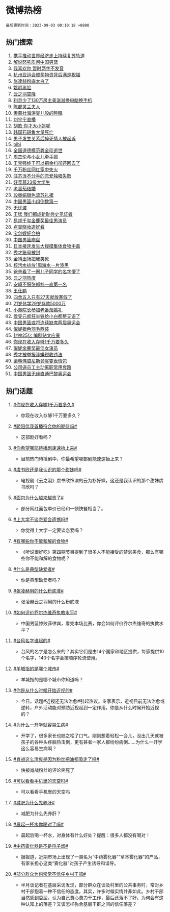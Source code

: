 # 微博热榜

`最后更新时间：2023-09-03 00:10:18 +0800`

## 热门搜索

1. [携手推动世界经济走上持续复苏轨道](https://m.weibo.cn/search?containerid=100103type%3D1%26t%3D10%26q%3D%23%E6%90%BA%E6%89%8B%E6%8E%A8%E5%8A%A8%E4%B8%96%E7%95%8C%E7%BB%8F%E6%B5%8E%E8%B5%B0%E4%B8%8A%E6%8C%81%E7%BB%AD%E5%A4%8D%E8%8B%8F%E8%BD%A8%E9%81%93%23&stream_entry_id=51&isnewpage=1&extparam=seat%3D1%26dgr%3D0%26c_type%3D51%26pos%3D0%26cate%3D10103%26filter_type%3Drealtimehot%26stream_entry_id%3D51%26display_time%3D1693671016%26pre_seqid%3D1693671016433027229218&luicode=10000011&lfid=106003type%253D25%2526t%253D3%2526disable_hot%253D1%2526filter_type%253Drealtimehot)
1. [解说怒吼质问中国男篮](https://m.weibo.cn/search?containerid=100103type%3D1%26t%3D10%26q%3D%23%E8%A7%A3%E8%AF%B4%E6%80%92%E5%90%BC%E8%B4%A8%E9%97%AE%E4%B8%AD%E5%9B%BD%E7%94%B7%E7%AF%AE%23&stream_entry_id=31&isnewpage=1&extparam=seat%3D1%26c_type%3D31%26lcate%3D5001%26cate%3D5001%26pos%3D0%26band_rank%3D1%26flag%3D2%26realpos%3D1%26dgr%3D0%26q%3D%2523%25E8%25A7%25A3%25E8%25AF%25B4%25E6%2580%2592%25E5%2590%25BC%25E8%25B4%25A8%25E9%2597%25AE%25E4%25B8%25AD%25E5%259B%25BD%25E7%2594%25B7%25E7%25AF%25AE%2523%26filter_type%3Drealtimehot%26stream_entry_id%3D31%26display_time%3D1693671016%26pre_seqid%3D1693671016433027229218&luicode=10000011&lfid=106003type%253D25%2526t%253D3%2526disable_hot%253D1%2526filter_type%253Drealtimehot)
1. [我喜欢你 暂时两字不发音](https://m.weibo.cn/search?containerid=100103type%3D1%26t%3D10%26q%3D%E6%88%91%E5%96%9C%E6%AC%A2%E4%BD%A0+%E6%9A%82%E6%97%B6%E4%B8%A4%E5%AD%97%E4%B8%8D%E5%8F%91%E9%9F%B3&stream_entry_id=31&isnewpage=1&extparam=seat%3D1%26c_type%3D31%26lcate%3D5001%26cate%3D5001%26pos%3D1%26band_rank%3D2%26flag%3D1%26realpos%3D2%26dgr%3D0%26q%3D%25E6%2588%2591%25E5%2596%259C%25E6%25AC%25A2%25E4%25BD%25A0%2520%25E6%259A%2582%25E6%2597%25B6%25E4%25B8%25A4%25E5%25AD%2597%25E4%25B8%258D%25E5%258F%2591%25E9%259F%25B3%26filter_type%3Drealtimehot%26stream_entry_id%3D31%26display_time%3D1693671016%26pre_seqid%3D1693671016433027229218&luicode=10000011&lfid=106003type%253D25%2526t%253D3%2526disable_hot%253D1%2526filter_type%253Drealtimehot)
1. [杭州亚运会颁奖物资背后满是祝福](https://m.weibo.cn/search?containerid=100103type%3D1%26t%3D10%26q%3D%23%E6%9D%AD%E5%B7%9E%E4%BA%9A%E8%BF%90%E4%BC%9A%E9%A2%81%E5%A5%96%E7%89%A9%E8%B5%84%E8%83%8C%E5%90%8E%E6%BB%A1%E6%98%AF%E7%A5%9D%E7%A6%8F%23&stream_entry_id=31&isnewpage=1&extparam=seat%3D1%26c_type%3D31%26lcate%3D5001%26cate%3D5001%26pos%3D2%26band_rank%3D3%26flag%3D0%26realpos%3D3%26dgr%3D0%26q%3D%2523%25E6%259D%25AD%25E5%25B7%259E%25E4%25BA%259A%25E8%25BF%2590%25E4%25BC%259A%25E9%25A2%2581%25E5%25A5%2596%25E7%2589%25A9%25E8%25B5%2584%25E8%2583%258C%25E5%2590%258E%25E6%25BB%25A1%25E6%2598%25AF%25E7%25A5%259D%25E7%25A6%258F%2523%26filter_type%3Drealtimehot%26stream_entry_id%3D31%26display_time%3D1693671016%26pre_seqid%3D1693671016433027229218&luicode=10000011&lfid=106003type%253D25%2526t%253D3%2526disable_hot%253D1%2526filter_type%253Drealtimehot)
1. [张凌赫粉底太白了](https://m.weibo.cn/search?containerid=100103type%3D1%26t%3D10%26q%3D%E5%BC%A0%E5%87%8C%E8%B5%AB%E7%B2%89%E5%BA%95%E5%A4%AA%E7%99%BD%E4%BA%86&stream_entry_id=31&isnewpage=1&extparam=seat%3D1%26c_type%3D31%26lcate%3D5001%26cate%3D5001%26pos%3D3%26band_rank%3D4%26flag%3D2%26realpos%3D4%26dgr%3D0%26q%3D%25E5%25BC%25A0%25E5%2587%258C%25E8%25B5%25AB%25E7%25B2%2589%25E5%25BA%2595%25E5%25A4%25AA%25E7%2599%25BD%25E4%25BA%2586%26filter_type%3Drealtimehot%26stream_entry_id%3D31%26display_time%3D1693671016%26pre_seqid%3D1693671016433027229218&luicode=10000011&lfid=106003type%253D25%2526t%253D3%2526disable_hot%253D1%2526filter_type%253Drealtimehot)
1. [姚明黑脸](https://m.weibo.cn/search?containerid=100103type%3D1%26t%3D10%26q%3D%23%E5%A7%9A%E6%98%8E%E9%BB%91%E8%84%B8%23&stream_entry_id=31&isnewpage=1&extparam=seat%3D1%26c_type%3D31%26lcate%3D5001%26cate%3D5001%26pos%3D4%26band_rank%3D5%26flag%3D1%26realpos%3D5%26dgr%3D0%26q%3D%2523%25E5%25A7%259A%25E6%2598%258E%25E9%25BB%2591%25E8%2584%25B8%2523%26filter_type%3Drealtimehot%26stream_entry_id%3D31%26display_time%3D1693671016%26pre_seqid%3D1693671016433027229218&luicode=10000011&lfid=106003type%253D25%2526t%253D3%2526disable_hot%253D1%2526filter_type%253Drealtimehot)
1. [云之羽空降](https://m.weibo.cn/search?containerid=100103type%3D1%26t%3D10%26q%3D%E4%BA%91%E4%B9%8B%E7%BE%BD%E7%A9%BA%E9%99%8D&stream_entry_id=31&isnewpage=1&extparam=seat%3D1%26c_type%3D31%26lcate%3D5001%26cate%3D5001%26pos%3D5%26band_rank%3D6%26flag%3D16%26realpos%3D6%26dgr%3D0%26q%3D%25E4%25BA%2591%25E4%25B9%258B%25E7%25BE%25BD%25E7%25A9%25BA%25E9%2599%258D%26filter_type%3Drealtimehot%26stream_entry_id%3D31%26display_time%3D1693671016%26pre_seqid%3D1693671016433027229218&luicode=10000011&lfid=106003type%253D25%2526t%253D3%2526disable_hot%253D1%2526filter_type%253Drealtimehot)
1. [利息少了130万房主美滋滋换电脑换手机](https://m.weibo.cn/search?containerid=100103type%3D1%26t%3D10%26q%3D%23%E5%88%A9%E6%81%AF%E5%B0%91%E4%BA%86130%E4%B8%87%E6%88%BF%E4%B8%BB%E7%BE%8E%E6%BB%8B%E6%BB%8B%E6%8D%A2%E7%94%B5%E8%84%91%E6%8D%A2%E6%89%8B%E6%9C%BA%23&stream_entry_id=31&isnewpage=1&extparam=seat%3D1%26c_type%3D31%26lcate%3D5001%26cate%3D5001%26pos%3D6%26band_rank%3D7%26flag%3D1%26realpos%3D7%26dgr%3D0%26q%3D%2523%25E5%2588%25A9%25E6%2581%25AF%25E5%25B0%2591%25E4%25BA%2586130%25E4%25B8%2587%25E6%2588%25BF%25E4%25B8%25BB%25E7%25BE%258E%25E6%25BB%258B%25E6%25BB%258B%25E6%258D%25A2%25E7%2594%25B5%25E8%2584%2591%25E6%258D%25A2%25E6%2589%258B%25E6%259C%25BA%2523%26filter_type%3Drealtimehot%26stream_entry_id%3D31%26display_time%3D1693671016%26pre_seqid%3D1693671016433027229218&luicode=10000011&lfid=106003type%253D25%2526t%253D3%2526disable_hot%253D1%2526filter_type%253Drealtimehot)
1. [陈都灵兰夫人](https://m.weibo.cn/search?containerid=100103type%3D1%26t%3D10%26q%3D%23%E9%99%88%E9%83%BD%E7%81%B5%E5%85%B0%E5%A4%AB%E4%BA%BA%23&stream_entry_id=31&isnewpage=1&extparam=seat%3D1%26c_type%3D31%26lcate%3D5001%26cate%3D5001%26pos%3D7%26band_rank%3D8%26flag%3D1%26realpos%3D8%26dgr%3D0%26q%3D%2523%25E9%2599%2588%25E9%2583%25BD%25E7%2581%25B5%25E5%2585%25B0%25E5%25A4%25AB%25E4%25BA%25BA%2523%26filter_type%3Drealtimehot%26stream_entry_id%3D31%26display_time%3D1693671016%26pre_seqid%3D1693671016433027229218&luicode=10000011&lfid=106003type%253D25%2526t%253D3%2526disable_hot%253D1%2526filter_type%253Drealtimehot)
1. [羡慕杜海涛婴儿般的睡眠](https://m.weibo.cn/search?containerid=100103type%3D1%26t%3D10%26q%3D%23%E7%BE%A1%E6%85%95%E6%9D%9C%E6%B5%B7%E6%B6%9B%E5%A9%B4%E5%84%BF%E8%88%AC%E7%9A%84%E7%9D%A1%E7%9C%A0%23&stream_entry_id=31&isnewpage=1&extparam=seat%3D1%26c_type%3D31%26lcate%3D5001%26cate%3D5001%26pos%3D8%26band_rank%3D9%26flag%3D1%26realpos%3D9%26dgr%3D0%26q%3D%2523%25E7%25BE%25A1%25E6%2585%2595%25E6%259D%259C%25E6%25B5%25B7%25E6%25B6%259B%25E5%25A9%25B4%25E5%2584%25BF%25E8%2588%25AC%25E7%259A%2584%25E7%259D%25A1%25E7%259C%25A0%2523%26filter_type%3Drealtimehot%26stream_entry_id%3D31%26display_time%3D1693671016%26pre_seqid%3D1693671016433027229218&luicode=10000011&lfid=106003type%253D25%2526t%253D3%2526disable_hot%253D1%2526filter_type%253Drealtimehot)
1. [刘宇宁直播](https://m.weibo.cn/search?containerid=100103type%3D1%26t%3D10%26q%3D%23%E5%88%98%E5%AE%87%E5%AE%81%E7%9B%B4%E6%92%AD%23&stream_entry_id=31&isnewpage=1&extparam=seat%3D1%26c_type%3D31%26lcate%3D5001%26cate%3D5001%26pos%3D9%26band_rank%3D10%26flag%3D1%26realpos%3D10%26dgr%3D0%26q%3D%2523%25E5%2588%2598%25E5%25AE%2587%25E5%25AE%2581%25E7%259B%25B4%25E6%2592%25AD%2523%26filter_type%3Drealtimehot%26stream_entry_id%3D31%26display_time%3D1693671016%26pre_seqid%3D1693671016433027229218&luicode=10000011&lfid=106003type%253D25%2526t%253D3%2526disable_hot%253D1%2526filter_type%253Drealtimehot)
1. [胡歌 你才大小姐呢](https://m.weibo.cn/search?containerid=100103type%3D1%26t%3D10%26q%3D%E8%83%A1%E6%AD%8C+%E4%BD%A0%E6%89%8D%E5%A4%A7%E5%B0%8F%E5%A7%90%E5%91%A2&stream_entry_id=31&isnewpage=1&extparam=seat%3D1%26c_type%3D31%26lcate%3D5001%26cate%3D5001%26pos%3D10%26band_rank%3D11%26flag%3D1%26realpos%3D11%26dgr%3D0%26q%3D%25E8%2583%25A1%25E6%25AD%258C%2520%25E4%25BD%25A0%25E6%2589%258D%25E5%25A4%25A7%25E5%25B0%258F%25E5%25A7%2590%25E5%2591%25A2%26filter_type%3Drealtimehot%26stream_entry_id%3D31%26display_time%3D1693671016%26pre_seqid%3D1693671016433027229218&luicode=10000011&lfid=106003type%253D25%2526t%253D3%2526disable_hot%253D1%2526filter_type%253Drealtimehot)
1. [韩国石斑鱼大量死亡](https://m.weibo.cn/search?containerid=100103type%3D1%26t%3D10%26q%3D%23%E9%9F%A9%E5%9B%BD%E7%9F%B3%E6%96%91%E9%B1%BC%E5%A4%A7%E9%87%8F%E6%AD%BB%E4%BA%A1%23&stream_entry_id=31&isnewpage=1&extparam=seat%3D1%26c_type%3D31%26lcate%3D5001%26cate%3D5001%26pos%3D11%26band_rank%3D12%26flag%3D2%26realpos%3D12%26dgr%3D0%26q%3D%2523%25E9%259F%25A9%25E5%259B%25BD%25E7%259F%25B3%25E6%2596%2591%25E9%25B1%25BC%25E5%25A4%25A7%25E9%2587%258F%25E6%25AD%25BB%25E4%25BA%25A1%2523%26filter_type%3Drealtimehot%26stream_entry_id%3D31%26display_time%3D1693671016%26pre_seqid%3D1693671016433027229218&luicode=10000011&lfid=106003type%253D25%2526t%253D3%2526disable_hot%253D1%2526filter_type%253Drealtimehot)
1. [男子发生关系后猝死情人被起诉](https://m.weibo.cn/search?containerid=100103type%3D1%26t%3D10%26q%3D%23%E7%94%B7%E5%AD%90%E5%8F%91%E7%94%9F%E5%85%B3%E7%B3%BB%E5%90%8E%E7%8C%9D%E6%AD%BB%E6%83%85%E4%BA%BA%E8%A2%AB%E8%B5%B7%E8%AF%89%23&stream_entry_id=31&isnewpage=1&extparam=seat%3D1%26c_type%3D31%26lcate%3D5001%26cate%3D5001%26pos%3D12%26band_rank%3D13%26flag%3D1%26realpos%3D13%26dgr%3D0%26q%3D%2523%25E7%2594%25B7%25E5%25AD%2590%25E5%258F%2591%25E7%2594%259F%25E5%2585%25B3%25E7%25B3%25BB%25E5%2590%258E%25E7%258C%259D%25E6%25AD%25BB%25E6%2583%2585%25E4%25BA%25BA%25E8%25A2%25AB%25E8%25B5%25B7%25E8%25AF%2589%2523%26filter_type%3Drealtimehot%26stream_entry_id%3D31%26display_time%3D1693671016%26pre_seqid%3D1693671016433027229218&luicode=10000011&lfid=106003type%253D25%2526t%253D3%2526disable_hot%253D1%2526filter_type%253Drealtimehot)
1. [bibi](https://m.weibo.cn/search?containerid=100103type%3D1%26t%3D10%26q%3Dbibi&stream_entry_id=31&isnewpage=1&extparam=seat%3D1%26c_type%3D31%26lcate%3D5001%26cate%3D5001%26pos%3D13%26band_rank%3D14%26flag%3D1%26realpos%3D14%26dgr%3D0%26q%3Dbibi%26filter_type%3Drealtimehot%26stream_entry_id%3D31%26display_time%3D1693671016%26pre_seqid%3D1693671016433027229218&luicode=10000011&lfid=106003type%253D25%2526t%253D3%2526disable_hot%253D1%2526filter_type%253Drealtimehot)
1. [全国道德模范龚全珍逝世](https://m.weibo.cn/search?containerid=100103type%3D1%26t%3D10%26q%3D%23%E5%85%A8%E5%9B%BD%E9%81%93%E5%BE%B7%E6%A8%A1%E8%8C%83%E9%BE%9A%E5%85%A8%E7%8F%8D%E9%80%9D%E4%B8%96%23&stream_entry_id=31&isnewpage=1&extparam=seat%3D1%26c_type%3D31%26lcate%3D5001%26cate%3D5001%26pos%3D14%26band_rank%3D15%26flag%3D1%26realpos%3D15%26dgr%3D0%26q%3D%2523%25E5%2585%25A8%25E5%259B%25BD%25E9%2581%2593%25E5%25BE%25B7%25E6%25A8%25A1%25E8%258C%2583%25E9%25BE%259A%25E5%2585%25A8%25E7%258F%258D%25E9%2580%259D%25E4%25B8%2596%2523%26filter_type%3Drealtimehot%26stream_entry_id%3D31%26display_time%3D1693671016%26pre_seqid%3D1693671016433027229218&luicode=10000011&lfid=106003type%253D25%2526t%253D3%2526disable_hot%253D1%2526filter_type%253Drealtimehot)
1. [周杰伦与小女儿牵手照](https://m.weibo.cn/search?containerid=100103type%3D1%26t%3D10%26q%3D%E5%91%A8%E6%9D%B0%E4%BC%A6%E4%B8%8E%E5%B0%8F%E5%A5%B3%E5%84%BF%E7%89%B5%E6%89%8B%E7%85%A7&stream_entry_id=31&isnewpage=1&extparam=seat%3D1%26c_type%3D31%26lcate%3D5001%26cate%3D5001%26pos%3D15%26band_rank%3D16%26flag%3D1%26realpos%3D16%26dgr%3D0%26q%3D%25E5%2591%25A8%25E6%259D%25B0%25E4%25BC%25A6%25E4%25B8%258E%25E5%25B0%258F%25E5%25A5%25B3%25E5%2584%25BF%25E7%2589%25B5%25E6%2589%258B%25E7%2585%25A7%26filter_type%3Drealtimehot%26stream_entry_id%3D31%26display_time%3D1693671016%26pre_seqid%3D1693671016433027229218&luicode=10000011&lfid=106003type%253D25%2526t%253D3%2526disable_hot%253D1%2526filter_type%253Drealtimehot)
1. [王宝强终于可以把金扫帚还回去了](https://m.weibo.cn/search?containerid=100103type%3D1%26t%3D10%26q%3D%23%E7%8E%8B%E5%AE%9D%E5%BC%BA%E7%BB%88%E4%BA%8E%E5%8F%AF%E4%BB%A5%E6%8A%8A%E9%87%91%E6%89%AB%E5%B8%9A%E8%BF%98%E5%9B%9E%E5%8E%BB%E4%BA%86%23&stream_entry_id=31&isnewpage=1&extparam=seat%3D1%26c_type%3D31%26lcate%3D5001%26cate%3D5001%26pos%3D16%26band_rank%3D17%26flag%3D0%26realpos%3D17%26dgr%3D0%26q%3D%2523%25E7%258E%258B%25E5%25AE%259D%25E5%25BC%25BA%25E7%25BB%2588%25E4%25BA%258E%25E5%258F%25AF%25E4%25BB%25A5%25E6%258A%258A%25E9%2587%2591%25E6%2589%25AB%25E5%25B8%259A%25E8%25BF%2598%25E5%259B%259E%25E5%258E%25BB%25E4%25BA%2586%2523%26filter_type%3Drealtimehot%26stream_entry_id%3D31%26display_time%3D1693671016%26pre_seqid%3D1693671016433027229218&luicode=10000011&lfid=106003type%253D25%2526t%253D3%2526disable_hot%253D1%2526filter_type%253Drealtimehot)
1. [千万粉丝网红家中失火](https://m.weibo.cn/search?containerid=100103type%3D1%26t%3D10%26q%3D%23%E5%8D%83%E4%B8%87%E7%B2%89%E4%B8%9D%E7%BD%91%E7%BA%A2%E5%AE%B6%E4%B8%AD%E5%A4%B1%E7%81%AB%23&stream_entry_id=31&isnewpage=1&extparam=seat%3D1%26c_type%3D31%26lcate%3D5001%26cate%3D5001%26pos%3D17%26band_rank%3D18%26flag%3D1%26realpos%3D18%26dgr%3D0%26q%3D%2523%25E5%258D%2583%25E4%25B8%2587%25E7%25B2%2589%25E4%25B8%259D%25E7%25BD%2591%25E7%25BA%25A2%25E5%25AE%25B6%25E4%25B8%25AD%25E5%25A4%25B1%25E7%2581%25AB%2523%26filter_type%3Drealtimehot%26stream_entry_id%3D31%26display_time%3D1693671016%26pre_seqid%3D1693671016433027229218&luicode=10000011&lfid=106003type%253D25%2526t%253D3%2526disable_hot%253D1%2526filter_type%253Drealtimehot)
1. [汪苏泷不分手的恋爱独唱失败](https://m.weibo.cn/search?containerid=100103type%3D1%26t%3D10%26q%3D%23%E6%B1%AA%E8%8B%8F%E6%B3%B7%E4%B8%8D%E5%88%86%E6%89%8B%E7%9A%84%E6%81%8B%E7%88%B1%E7%8B%AC%E5%94%B1%E5%A4%B1%E8%B4%A5%23&stream_entry_id=31&isnewpage=1&extparam=seat%3D1%26c_type%3D31%26lcate%3D5001%26cate%3D5001%26pos%3D18%26band_rank%3D19%26flag%3D1%26realpos%3D19%26dgr%3D0%26q%3D%2523%25E6%25B1%25AA%25E8%258B%258F%25E6%25B3%25B7%25E4%25B8%258D%25E5%2588%2586%25E6%2589%258B%25E7%259A%2584%25E6%2581%258B%25E7%2588%25B1%25E7%258B%25AC%25E5%2594%25B1%25E5%25A4%25B1%25E8%25B4%25A5%2523%26filter_type%3Drealtimehot%26stream_entry_id%3D31%26display_time%3D1693671016%26pre_seqid%3D1693671016433027229218&luicode=10000011&lfid=106003type%253D25%2526t%253D3%2526disable_hot%253D1%2526filter_type%253Drealtimehot)
1. [好羡慕23级大学生](https://m.weibo.cn/search?containerid=100103type%3D1%26t%3D10%26q%3D%E5%A5%BD%E7%BE%A1%E6%85%9523%E7%BA%A7%E5%A4%A7%E5%AD%A6%E7%94%9F&stream_entry_id=31&isnewpage=1&extparam=seat%3D1%26c_type%3D31%26lcate%3D5001%26cate%3D5001%26pos%3D19%26band_rank%3D20%26flag%3D0%26realpos%3D20%26dgr%3D0%26q%3D%25E5%25A5%25BD%25E7%25BE%25A1%25E6%2585%259523%25E7%25BA%25A7%25E5%25A4%25A7%25E5%25AD%25A6%25E7%2594%259F%26filter_type%3Drealtimehot%26stream_entry_id%3D31%26display_time%3D1693671016%26pre_seqid%3D1693671016433027229218&luicode=10000011&lfid=106003type%253D25%2526t%253D3%2526disable_hot%253D1%2526filter_type%253Drealtimehot)
1. [老番茄结婚](https://m.weibo.cn/search?containerid=100103type%3D1%26t%3D10%26q%3D%E8%80%81%E7%95%AA%E8%8C%84%E7%BB%93%E5%A9%9A&stream_entry_id=31&isnewpage=1&extparam=seat%3D1%26c_type%3D31%26lcate%3D5001%26cate%3D5001%26pos%3D20%26band_rank%3D21%26flag%3D0%26realpos%3D21%26dgr%3D0%26q%3D%25E8%2580%2581%25E7%2595%25AA%25E8%258C%2584%25E7%25BB%2593%25E5%25A9%259A%26filter_type%3Drealtimehot%26stream_entry_id%3D31%26display_time%3D1693671016%26pre_seqid%3D1693671016433027229218&luicode=10000011&lfid=106003type%253D25%2526t%253D3%2526disable_hot%253D1%2526filter_type%253Drealtimehot)
1. [段奥娟银色流苏礼裙](https://m.weibo.cn/search?containerid=100103type%3D1%26t%3D10%26q%3D%23%E6%AE%B5%E5%A5%A5%E5%A8%9F%E9%93%B6%E8%89%B2%E6%B5%81%E8%8B%8F%E7%A4%BC%E8%A3%99%23&stream_entry_id=31&isnewpage=1&extparam=seat%3D1%26c_type%3D31%26lcate%3D5001%26cate%3D5001%26pos%3D21%26band_rank%3D22%26flag%3D1%26realpos%3D22%26dgr%3D0%26q%3D%2523%25E6%25AE%25B5%25E5%25A5%25A5%25E5%25A8%259F%25E9%2593%25B6%25E8%2589%25B2%25E6%25B5%2581%25E8%258B%258F%25E7%25A4%25BC%25E8%25A3%2599%2523%26filter_type%3Drealtimehot%26stream_entry_id%3D31%26display_time%3D1693671016%26pre_seqid%3D1693671016433027229218&luicode=10000011&lfid=106003type%253D25%2526t%253D3%2526disable_hot%253D1%2526filter_type%253Drealtimehot)
1. [中国男篮小组倒数第一](https://m.weibo.cn/search?containerid=100103type%3D1%26t%3D10%26q%3D%23%E4%B8%AD%E5%9B%BD%E7%94%B7%E7%AF%AE%E5%B0%8F%E7%BB%84%E5%80%92%E6%95%B0%E7%AC%AC%E4%B8%80%23&stream_entry_id=31&isnewpage=1&extparam=seat%3D1%26c_type%3D31%26lcate%3D5001%26cate%3D5001%26pos%3D22%26band_rank%3D23%26flag%3D0%26realpos%3D23%26dgr%3D0%26q%3D%2523%25E4%25B8%25AD%25E5%259B%25BD%25E7%2594%25B7%25E7%25AF%25AE%25E5%25B0%258F%25E7%25BB%2584%25E5%2580%2592%25E6%2595%25B0%25E7%25AC%25AC%25E4%25B8%2580%2523%26filter_type%3Drealtimehot%26stream_entry_id%3D31%26display_time%3D1693671016%26pre_seqid%3D1693671016433027229218&luicode=10000011&lfid=106003type%253D25%2526t%253D3%2526disable_hot%253D1%2526filter_type%253Drealtimehot)
1. [无忧渡](https://m.weibo.cn/search?containerid=100103type%3D1%26t%3D10%26q%3D%E6%97%A0%E5%BF%A7%E6%B8%A1&stream_entry_id=31&isnewpage=1&extparam=seat%3D1%26c_type%3D31%26lcate%3D5001%26cate%3D5001%26pos%3D23%26band_rank%3D24%26flag%3D0%26realpos%3D24%26dgr%3D0%26q%3D%25E6%2597%25A0%25E5%25BF%25A7%25E6%25B8%25A1%26filter_type%3Drealtimehot%26stream_entry_id%3D31%26display_time%3D1693671016%26pre_seqid%3D1693671016433027229218&luicode=10000011&lfid=106003type%253D25%2526t%253D3%2526disable_hot%253D1%2526filter_type%253Drealtimehot)
1. [王猛 我们都成新耻辱史见证者](https://m.weibo.cn/search?containerid=100103type%3D1%26t%3D10%26q%3D%E7%8E%8B%E7%8C%9B+%E6%88%91%E4%BB%AC%E9%83%BD%E6%88%90%E6%96%B0%E8%80%BB%E8%BE%B1%E5%8F%B2%E8%A7%81%E8%AF%81%E8%80%85&stream_entry_id=31&isnewpage=1&extparam=seat%3D1%26c_type%3D31%26lcate%3D5001%26cate%3D5001%26pos%3D24%26band_rank%3D25%26flag%3D1%26realpos%3D25%26dgr%3D0%26q%3D%25E7%258E%258B%25E7%258C%259B%2520%25E6%2588%2591%25E4%25BB%25AC%25E9%2583%25BD%25E6%2588%2590%25E6%2596%25B0%25E8%2580%25BB%25E8%25BE%25B1%25E5%258F%25B2%25E8%25A7%2581%25E8%25AF%2581%25E8%2580%2585%26filter_type%3Drealtimehot%26stream_entry_id%3D31%26display_time%3D1693671016%26pre_seqid%3D1693671016433027229218&luicode=10000011&lfid=106003type%253D25%2526t%253D3%2526disable_hot%253D1%2526filter_type%253Drealtimehot)
1. [易烊千玺金鹿奖最佳男演员](https://m.weibo.cn/search?containerid=100103type%3D1%26t%3D10%26q%3D%23%E6%98%93%E7%83%8A%E5%8D%83%E7%8E%BA%E9%87%91%E9%B9%BF%E5%A5%96%E6%9C%80%E4%BD%B3%E7%94%B7%E6%BC%94%E5%91%98%23&stream_entry_id=31&isnewpage=1&extparam=seat%3D1%26c_type%3D31%26lcate%3D5001%26cate%3D5001%26pos%3D25%26band_rank%3D26%26flag%3D0%26realpos%3D26%26dgr%3D0%26q%3D%2523%25E6%2598%2593%25E7%2583%258A%25E5%258D%2583%25E7%258E%25BA%25E9%2587%2591%25E9%25B9%25BF%25E5%25A5%2596%25E6%259C%2580%25E4%25BD%25B3%25E7%2594%25B7%25E6%25BC%2594%25E5%2591%2598%2523%26filter_type%3Drealtimehot%26stream_entry_id%3D31%26display_time%3D1693671016%26pre_seqid%3D1693671016433027229218&luicode=10000011&lfid=106003type%253D25%2526t%253D3%2526disable_hot%253D1%2526filter_type%253Drealtimehot)
1. [卢昱晓妆造好看](https://m.weibo.cn/search?containerid=100103type%3D1%26t%3D10%26q%3D%E5%8D%A2%E6%98%B1%E6%99%93%E5%A6%86%E9%80%A0%E5%A5%BD%E7%9C%8B&stream_entry_id=31&isnewpage=1&extparam=seat%3D1%26c_type%3D31%26lcate%3D5001%26cate%3D5001%26pos%3D26%26band_rank%3D27%26flag%3D0%26realpos%3D27%26dgr%3D0%26q%3D%25E5%258D%25A2%25E6%2598%25B1%25E6%2599%2593%25E5%25A6%2586%25E9%2580%25A0%25E5%25A5%25BD%25E7%259C%258B%26filter_type%3Drealtimehot%26stream_entry_id%3D31%26display_time%3D1693671016%26pre_seqid%3D1693671016433027229218&luicode=10000011&lfid=106003type%253D25%2526t%253D3%2526disable_hot%253D1%2526filter_type%253Drealtimehot)
1. [宝剑嫂好会拍](https://m.weibo.cn/search?containerid=100103type%3D1%26t%3D10%26q%3D%E5%AE%9D%E5%89%91%E5%AB%82%E5%A5%BD%E4%BC%9A%E6%8B%8D&stream_entry_id=31&isnewpage=1&extparam=seat%3D1%26c_type%3D31%26lcate%3D5001%26cate%3D5001%26pos%3D27%26band_rank%3D28%26flag%3D0%26realpos%3D28%26dgr%3D0%26q%3D%25E5%25AE%259D%25E5%2589%2591%25E5%25AB%2582%25E5%25A5%25BD%25E4%25BC%259A%25E6%258B%258D%26filter_type%3Drealtimehot%26stream_entry_id%3D31%26display_time%3D1693671016%26pre_seqid%3D1693671016433027229218&luicode=10000011&lfid=106003type%253D25%2526t%253D3%2526disable_hot%253D1%2526filter_type%253Drealtimehot)
1. [中国男篮崩盘](https://m.weibo.cn/search?containerid=100103type%3D1%26t%3D10%26q%3D%23%E4%B8%AD%E5%9B%BD%E7%94%B7%E7%AF%AE%E5%B4%A9%E7%9B%98%23&stream_entry_id=31&isnewpage=1&extparam=seat%3D1%26c_type%3D31%26lcate%3D5001%26cate%3D5001%26pos%3D28%26band_rank%3D29%26flag%3D0%26realpos%3D29%26dgr%3D0%26q%3D%2523%25E4%25B8%25AD%25E5%259B%25BD%25E7%2594%25B7%25E7%25AF%25AE%25E5%25B4%25A9%25E7%259B%2598%2523%26filter_type%3Drealtimehot%26stream_entry_id%3D31%26display_time%3D1693671016%26pre_seqid%3D1693671016433027229218&luicode=10000011&lfid=106003type%253D25%2526t%253D3%2526disable_hot%253D1%2526filter_type%253Drealtimehot)
1. [日本接连发生大规模集体食物中毒](https://m.weibo.cn/search?containerid=100103type%3D1%26t%3D10%26q%3D%23%E6%97%A5%E6%9C%AC%E6%8E%A5%E8%BF%9E%E5%8F%91%E7%94%9F%E5%A4%A7%E8%A7%84%E6%A8%A1%E9%9B%86%E4%BD%93%E9%A3%9F%E7%89%A9%E4%B8%AD%E6%AF%92%23&stream_entry_id=31&isnewpage=1&extparam=seat%3D1%26c_type%3D31%26lcate%3D5001%26cate%3D5001%26pos%3D29%26band_rank%3D30%26flag%3D0%26realpos%3D30%26dgr%3D0%26q%3D%2523%25E6%2597%25A5%25E6%259C%25AC%25E6%258E%25A5%25E8%25BF%259E%25E5%258F%2591%25E7%2594%259F%25E5%25A4%25A7%25E8%25A7%2584%25E6%25A8%25A1%25E9%259B%2586%25E4%25BD%2593%25E9%25A3%259F%25E7%2589%25A9%25E4%25B8%25AD%25E6%25AF%2592%2523%26filter_type%3Drealtimehot%26stream_entry_id%3D31%26display_time%3D1693671016%26pre_seqid%3D1693671016433027229218&luicode=10000011&lfid=106003type%253D25%2526t%253D3%2526disable_hot%253D1%2526filter_type%253Drealtimehot)
1. [秀才账号被封](https://m.weibo.cn/search?containerid=100103type%3D1%26t%3D10%26q%3D%23%E7%A7%80%E6%89%8D%E8%B4%A6%E5%8F%B7%E8%A2%AB%E5%B0%81%23&stream_entry_id=31&isnewpage=1&extparam=seat%3D1%26c_type%3D31%26lcate%3D5001%26cate%3D5001%26pos%3D30%26band_rank%3D31%26flag%3D0%26realpos%3D31%26dgr%3D0%26q%3D%2523%25E7%25A7%2580%25E6%2589%258D%25E8%25B4%25A6%25E5%258F%25B7%25E8%25A2%25AB%25E5%25B0%2581%2523%26filter_type%3Drealtimehot%26stream_entry_id%3D31%26display_time%3D1693671016%26pre_seqid%3D1693671016433027229218&luicode=10000011&lfid=106003type%253D25%2526t%253D3%2526disable_hot%253D1%2526filter_type%253Drealtimehot)
1. [金靖出场把我笑死](https://m.weibo.cn/search?containerid=100103type%3D1%26t%3D10%26q%3D%E9%87%91%E9%9D%96%E5%87%BA%E5%9C%BA%E6%8A%8A%E6%88%91%E7%AC%91%E6%AD%BB&stream_entry_id=31&isnewpage=1&extparam=seat%3D1%26c_type%3D31%26lcate%3D5001%26cate%3D5001%26pos%3D31%26band_rank%3D32%26flag%3D0%26realpos%3D32%26dgr%3D0%26q%3D%25E9%2587%2591%25E9%259D%2596%25E5%2587%25BA%25E5%259C%25BA%25E6%258A%258A%25E6%2588%2591%25E7%25AC%2591%25E6%25AD%25BB%26filter_type%3Drealtimehot%26stream_entry_id%3D31%26display_time%3D1693671016%26pre_seqid%3D1693671016433027229218&luicode=10000011&lfid=106003type%253D25%2526t%253D3%2526disable_hot%253D1%2526filter_type%253Drealtimehot)
1. [核污水排放1周海水一片漆黑](https://m.weibo.cn/search?containerid=100103type%3D1%26t%3D10%26q%3D%23%E6%A0%B8%E6%B1%A1%E6%B0%B4%E6%8E%92%E6%94%BE1%E5%91%A8%E6%B5%B7%E6%B0%B4%E4%B8%80%E7%89%87%E6%BC%86%E9%BB%91%23&stream_entry_id=31&isnewpage=1&extparam=seat%3D1%26c_type%3D31%26lcate%3D5001%26cate%3D5001%26pos%3D32%26band_rank%3D33%26flag%3D0%26realpos%3D33%26dgr%3D0%26q%3D%2523%25E6%25A0%25B8%25E6%25B1%25A1%25E6%25B0%25B4%25E6%258E%2592%25E6%2594%25BE1%25E5%2591%25A8%25E6%25B5%25B7%25E6%25B0%25B4%25E4%25B8%2580%25E7%2589%2587%25E6%25BC%2586%25E9%25BB%2591%2523%26filter_type%3Drealtimehot%26stream_entry_id%3D31%26display_time%3D1693671016%26pre_seqid%3D1693671016433027229218&luicode=10000011&lfid=106003type%253D25%2526t%253D3%2526disable_hot%253D1%2526filter_type%253Drealtimehot)
1. [爸爸看了一圈儿子同学的名字懵了](https://m.weibo.cn/search?containerid=100103type%3D1%26t%3D10%26q%3D%23%E7%88%B8%E7%88%B8%E7%9C%8B%E4%BA%86%E4%B8%80%E5%9C%88%E5%84%BF%E5%AD%90%E5%90%8C%E5%AD%A6%E7%9A%84%E5%90%8D%E5%AD%97%E6%87%B5%E4%BA%86%23&stream_entry_id=31&isnewpage=1&extparam=seat%3D1%26c_type%3D31%26lcate%3D5001%26cate%3D5001%26pos%3D33%26band_rank%3D34%26flag%3D0%26realpos%3D34%26dgr%3D0%26q%3D%2523%25E7%2588%25B8%25E7%2588%25B8%25E7%259C%258B%25E4%25BA%2586%25E4%25B8%2580%25E5%259C%2588%25E5%2584%25BF%25E5%25AD%2590%25E5%2590%258C%25E5%25AD%25A6%25E7%259A%2584%25E5%2590%258D%25E5%25AD%2597%25E6%2587%25B5%25E4%25BA%2586%2523%26filter_type%3Drealtimehot%26stream_entry_id%3D31%26display_time%3D1693671016%26pre_seqid%3D1693671016433027229218&luicode=10000011&lfid=106003type%253D25%2526t%253D3%2526disable_hot%253D1%2526filter_type%253Drealtimehot)
1. [云之羽热度](https://m.weibo.cn/search?containerid=100103type%3D1%26t%3D10%26q%3D%E4%BA%91%E4%B9%8B%E7%BE%BD%E7%83%AD%E5%BA%A6&stream_entry_id=31&isnewpage=1&extparam=seat%3D1%26c_type%3D31%26lcate%3D5001%26cate%3D5001%26pos%3D34%26band_rank%3D35%26flag%3D1%26realpos%3D35%26dgr%3D0%26q%3D%25E4%25BA%2591%25E4%25B9%258B%25E7%25BE%25BD%25E7%2583%25AD%25E5%25BA%25A6%26filter_type%3Drealtimehot%26stream_entry_id%3D31%26display_time%3D1693671016%26pre_seqid%3D1693671016433027229218&luicode=10000011&lfid=106003type%253D25%2526t%253D3%2526disable_hot%253D1%2526filter_type%253Drealtimehot)
1. [安崎不服张郁梓一直第一名](https://m.weibo.cn/search?containerid=100103type%3D1%26t%3D10%26q%3D%23%E5%AE%89%E5%B4%8E%E4%B8%8D%E6%9C%8D%E5%BC%A0%E9%83%81%E6%A2%93%E4%B8%80%E7%9B%B4%E7%AC%AC%E4%B8%80%E5%90%8D%23&stream_entry_id=31&isnewpage=1&extparam=seat%3D1%26c_type%3D31%26lcate%3D5001%26cate%3D5001%26pos%3D35%26band_rank%3D36%26flag%3D0%26realpos%3D36%26dgr%3D0%26q%3D%2523%25E5%25AE%2589%25E5%25B4%258E%25E4%25B8%258D%25E6%259C%258D%25E5%25BC%25A0%25E9%2583%2581%25E6%25A2%2593%25E4%25B8%2580%25E7%259B%25B4%25E7%25AC%25AC%25E4%25B8%2580%25E5%2590%258D%2523%26filter_type%3Drealtimehot%26stream_entry_id%3D31%26display_time%3D1693671016%26pre_seqid%3D1693671016433027229218&luicode=10000011&lfid=106003type%253D25%2526t%253D3%2526disable_hot%253D1%2526filter_type%253Drealtimehot)
1. [王仕鹏](https://m.weibo.cn/search?containerid=100103type%3D1%26t%3D10%26q%3D%E7%8E%8B%E4%BB%95%E9%B9%8F&stream_entry_id=31&isnewpage=1&extparam=seat%3D1%26c_type%3D31%26lcate%3D5001%26cate%3D5001%26pos%3D36%26band_rank%3D37%26flag%3D0%26realpos%3D37%26dgr%3D0%26q%3D%25E7%258E%258B%25E4%25BB%2595%25E9%25B9%258F%26filter_type%3Drealtimehot%26stream_entry_id%3D31%26display_time%3D1693671016%26pre_seqid%3D1693671016433027229218&luicode=10000011&lfid=106003type%253D25%2526t%253D3%2526disable_hot%253D1%2526filter_type%253Drealtimehot)
1. [四舍五入只有27天就放寒假了](https://m.weibo.cn/search?containerid=100103type%3D1%26t%3D10%26q%3D%23%E5%9B%9B%E8%88%8D%E4%BA%94%E5%85%A5%E5%8F%AA%E6%9C%8927%E5%A4%A9%E5%B0%B1%E6%94%BE%E5%AF%92%E5%81%87%E4%BA%86%23&stream_entry_id=31&isnewpage=1&extparam=seat%3D1%26c_type%3D31%26lcate%3D5001%26cate%3D5001%26pos%3D37%26band_rank%3D38%26flag%3D0%26realpos%3D38%26dgr%3D0%26q%3D%2523%25E5%259B%259B%25E8%2588%258D%25E4%25BA%2594%25E5%2585%25A5%25E5%258F%25AA%25E6%259C%258927%25E5%25A4%25A9%25E5%25B0%25B1%25E6%2594%25BE%25E5%25AF%2592%25E5%2581%2587%25E4%25BA%2586%2523%26filter_type%3Drealtimehot%26stream_entry_id%3D31%26display_time%3D1693671016%26pre_seqid%3D1693671016433027229218&luicode=10000011&lfid=106003type%253D25%2526t%253D3%2526disable_hot%253D1%2526filter_type%253Drealtimehot)
1. [21岁休学29岁存款5000万](https://m.weibo.cn/search?containerid=100103type%3D1%26t%3D10%26q%3D21%E5%B2%81%E4%BC%91%E5%AD%A629%E5%B2%81%E5%AD%98%E6%AC%BE5000%E4%B8%87&stream_entry_id=31&isnewpage=1&extparam=seat%3D1%26c_type%3D31%26lcate%3D5001%26cate%3D5001%26pos%3D38%26band_rank%3D39%26flag%3D0%26realpos%3D39%26dgr%3D0%26q%3D21%25E5%25B2%2581%25E4%25BC%2591%25E5%25AD%25A629%25E5%25B2%2581%25E5%25AD%2598%25E6%25AC%25BE5000%25E4%25B8%2587%26filter_type%3Drealtimehot%26stream_entry_id%3D31%26display_time%3D1693671016%26pre_seqid%3D1693671016433027229218&luicode=10000011&lfid=106003type%253D25%2526t%253D3%2526disable_hot%253D1%2526filter_type%253Drealtimehot)
1. [小潮院长参加老番茄婚礼](https://m.weibo.cn/search?containerid=100103type%3D1%26t%3D10%26q%3D%E5%B0%8F%E6%BD%AE%E9%99%A2%E9%95%BF%E5%8F%82%E5%8A%A0%E8%80%81%E7%95%AA%E8%8C%84%E5%A9%9A%E7%A4%BC&stream_entry_id=31&isnewpage=1&extparam=seat%3D1%26c_type%3D31%26lcate%3D5001%26cate%3D5001%26pos%3D39%26band_rank%3D40%26flag%3D1%26realpos%3D40%26dgr%3D0%26q%3D%25E5%25B0%258F%25E6%25BD%25AE%25E9%2599%25A2%25E9%2595%25BF%25E5%258F%2582%25E5%258A%25A0%25E8%2580%2581%25E7%2595%25AA%25E8%258C%2584%25E5%25A9%259A%25E7%25A4%25BC%26filter_type%3Drealtimehot%26stream_entry_id%3D31%26display_time%3D1693671016%26pre_seqid%3D1693671016433027229218&luicode=10000011&lfid=106003type%253D25%2526t%253D3%2526disable_hot%253D1%2526filter_type%253Drealtimehot)
1. [侯雯元疯狂举铁给小白都整无语了](https://m.weibo.cn/search?containerid=100103type%3D1%26t%3D10%26q%3D%E4%BE%AF%E9%9B%AF%E5%85%83%E7%96%AF%E7%8B%82%E4%B8%BE%E9%93%81%E7%BB%99%E5%B0%8F%E7%99%BD%E9%83%BD%E6%95%B4%E6%97%A0%E8%AF%AD%E4%BA%86&stream_entry_id=31&isnewpage=1&extparam=seat%3D1%26c_type%3D31%26lcate%3D5001%26cate%3D5001%26pos%3D40%26band_rank%3D41%26flag%3D1%26realpos%3D41%26dgr%3D0%26q%3D%25E4%25BE%25AF%25E9%259B%25AF%25E5%2585%2583%25E7%2596%25AF%25E7%258B%2582%25E4%25B8%25BE%25E9%2593%2581%25E7%25BB%2599%25E5%25B0%258F%25E7%2599%25BD%25E9%2583%25BD%25E6%2595%25B4%25E6%2597%25A0%25E8%25AF%25AD%25E4%25BA%2586%26filter_type%3Drealtimehot%26stream_entry_id%3D31%26display_time%3D1693671016%26pre_seqid%3D1693671016433027229218&luicode=10000011&lfid=106003type%253D25%2526t%253D3%2526disable_hot%253D1%2526filter_type%253Drealtimehot)
1. [中国男篮或将连续缺席两届奥运会](https://m.weibo.cn/search?containerid=100103type%3D1%26t%3D10%26q%3D%23%E4%B8%AD%E5%9B%BD%E7%94%B7%E7%AF%AE%E6%88%96%E5%B0%86%E8%BF%9E%E7%BB%AD%E7%BC%BA%E5%B8%AD%E4%B8%A4%E5%B1%8A%E5%A5%A5%E8%BF%90%E4%BC%9A%23&stream_entry_id=31&isnewpage=1&extparam=seat%3D1%26c_type%3D31%26lcate%3D5001%26cate%3D5001%26pos%3D41%26band_rank%3D42%26flag%3D1%26realpos%3D42%26dgr%3D0%26q%3D%2523%25E4%25B8%25AD%25E5%259B%25BD%25E7%2594%25B7%25E7%25AF%25AE%25E6%2588%2596%25E5%25B0%2586%25E8%25BF%259E%25E7%25BB%25AD%25E7%25BC%25BA%25E5%25B8%25AD%25E4%25B8%25A4%25E5%25B1%258A%25E5%25A5%25A5%25E8%25BF%2590%25E4%25BC%259A%2523%26filter_type%3Drealtimehot%26stream_entry_id%3D31%26display_time%3D1693671016%26pre_seqid%3D1693671016433027229218&luicode=10000011&lfid=106003type%253D25%2526t%253D3%2526disable_hot%253D1%2526filter_type%253Drealtimehot)
1. [倪妮银色羽毛西装](https://m.weibo.cn/search?containerid=100103type%3D1%26t%3D10%26q%3D%23%E5%80%AA%E5%A6%AE%E9%93%B6%E8%89%B2%E7%BE%BD%E6%AF%9B%E8%A5%BF%E8%A3%85%23&stream_entry_id=31&isnewpage=1&extparam=seat%3D1%26c_type%3D31%26lcate%3D5001%26cate%3D5001%26pos%3D42%26band_rank%3D43%26flag%3D1%26realpos%3D43%26dgr%3D0%26q%3D%2523%25E5%2580%25AA%25E5%25A6%25AE%25E9%2593%25B6%25E8%2589%25B2%25E7%25BE%25BD%25E6%25AF%259B%25E8%25A5%25BF%25E8%25A3%2585%2523%26filter_type%3Drealtimehot%26stream_entry_id%3D31%26display_time%3D1693671016%26pre_seqid%3D1693671016433027229218&luicode=10000011&lfid=106003type%253D25%2526t%253D3%2526disable_hot%253D1%2526filter_type%253Drealtimehot)
1. [封神25亿 编剧贴文应景](https://m.weibo.cn/search?containerid=100103type%3D1%26t%3D10%26q%3D%E5%B0%81%E7%A5%9E25%E4%BA%BF+%E7%BC%96%E5%89%A7%E8%B4%B4%E6%96%87%E5%BA%94%E6%99%AF&stream_entry_id=31&isnewpage=1&extparam=seat%3D1%26c_type%3D31%26lcate%3D5001%26cate%3D5001%26pos%3D43%26band_rank%3D44%26flag%3D1%26realpos%3D44%26dgr%3D0%26q%3D%25E5%25B0%2581%25E7%25A5%259E25%25E4%25BA%25BF%2520%25E7%25BC%2596%25E5%2589%25A7%25E8%25B4%25B4%25E6%2596%2587%25E5%25BA%2594%25E6%2599%25AF%26filter_type%3Drealtimehot%26stream_entry_id%3D31%26display_time%3D1693671016%26pre_seqid%3D1693671016433027229218&luicode=10000011&lfid=106003type%253D25%2526t%253D3%2526disable_hot%253D1%2526filter_type%253Drealtimehot)
1. [你现在收入存够1千万要多久](https://m.weibo.cn/search?containerid=100103type%3D1%26t%3D10%26q%3D%23%E4%BD%A0%E7%8E%B0%E5%9C%A8%E6%94%B6%E5%85%A5%E5%AD%98%E5%A4%9F1%E5%8D%83%E4%B8%87%E8%A6%81%E5%A4%9A%E4%B9%85%23&stream_entry_id=31&isnewpage=1&extparam=seat%3D1%26c_type%3D31%26lcate%3D5001%26cate%3D5001%26pos%3D44%26band_rank%3D45%26flag%3D0%26realpos%3D45%26dgr%3D0%26q%3D%2523%25E4%25BD%25A0%25E7%258E%25B0%25E5%259C%25A8%25E6%2594%25B6%25E5%2585%25A5%25E5%25AD%2598%25E5%25A4%259F1%25E5%258D%2583%25E4%25B8%2587%25E8%25A6%2581%25E5%25A4%259A%25E4%25B9%2585%2523%26filter_type%3Drealtimehot%26stream_entry_id%3D31%26display_time%3D1693671016%26pre_seqid%3D1693671016433027229218&luicode=10000011&lfid=106003type%253D25%2526t%253D3%2526disable_hot%253D1%2526filter_type%253Drealtimehot)
1. [倪妮金鹿奖最佳女演员](https://m.weibo.cn/search?containerid=100103type%3D1%26t%3D10%26q%3D%23%E5%80%AA%E5%A6%AE%E9%87%91%E9%B9%BF%E5%A5%96%E6%9C%80%E4%BD%B3%E5%A5%B3%E6%BC%94%E5%91%98%23&stream_entry_id=31&isnewpage=1&extparam=seat%3D1%26c_type%3D31%26lcate%3D5001%26cate%3D5001%26pos%3D45%26band_rank%3D46%26flag%3D0%26realpos%3D46%26dgr%3D0%26q%3D%2523%25E5%2580%25AA%25E5%25A6%25AE%25E9%2587%2591%25E9%25B9%25BF%25E5%25A5%2596%25E6%259C%2580%25E4%25BD%25B3%25E5%25A5%25B3%25E6%25BC%2594%25E5%2591%2598%2523%26filter_type%3Drealtimehot%26stream_entry_id%3D31%26display_time%3D1693671016%26pre_seqid%3D1693671016433027229218&luicode=10000011&lfid=106003type%253D25%2526t%253D3%2526disable_hot%253D1%2526filter_type%253Drealtimehot)
1. [秀才被举报涉嫌税收违法](https://m.weibo.cn/search?containerid=100103type%3D1%26t%3D10%26q%3D%23%E7%A7%80%E6%89%8D%E8%A2%AB%E4%B8%BE%E6%8A%A5%E6%B6%89%E5%AB%8C%E7%A8%8E%E6%94%B6%E8%BF%9D%E6%B3%95%23&stream_entry_id=31&isnewpage=1&extparam=seat%3D1%26c_type%3D31%26lcate%3D5001%26cate%3D5001%26pos%3D46%26band_rank%3D47%26flag%3D0%26realpos%3D47%26dgr%3D0%26q%3D%2523%25E7%25A7%2580%25E6%2589%258D%25E8%25A2%25AB%25E4%25B8%25BE%25E6%258A%25A5%25E6%25B6%2589%25E5%25AB%258C%25E7%25A8%258E%25E6%2594%25B6%25E8%25BF%259D%25E6%25B3%2595%2523%26filter_type%3Drealtimehot%26stream_entry_id%3D31%26display_time%3D1693671016%26pre_seqid%3D1693671016433027229218&luicode=10000011&lfid=106003type%253D25%2526t%253D3%2526disable_hot%253D1%2526filter_type%253Drealtimehot)
1. [梁朝伟威尼斯领奖变表情包](https://m.weibo.cn/search?containerid=100103type%3D1%26t%3D10%26q%3D%23%E6%A2%81%E6%9C%9D%E4%BC%9F%E5%A8%81%E5%B0%BC%E6%96%AF%E9%A2%86%E5%A5%96%E5%8F%98%E8%A1%A8%E6%83%85%E5%8C%85%23&stream_entry_id=31&isnewpage=1&extparam=seat%3D1%26c_type%3D31%26lcate%3D5001%26cate%3D5001%26pos%3D47%26band_rank%3D48%26flag%3D1%26realpos%3D48%26dgr%3D0%26q%3D%2523%25E6%25A2%2581%25E6%259C%259D%25E4%25BC%259F%25E5%25A8%2581%25E5%25B0%25BC%25E6%2596%25AF%25E9%25A2%2586%25E5%25A5%2596%25E5%258F%2598%25E8%25A1%25A8%25E6%2583%2585%25E5%258C%2585%2523%26filter_type%3Drealtimehot%26stream_entry_id%3D31%26display_time%3D1693671016%26pre_seqid%3D1693671016433027229218&luicode=10000011&lfid=106003type%253D25%2526t%253D3%2526disable_hot%253D1%2526filter_type%253Drealtimehot)
1. [公司逼员工主动离职常用套路](https://m.weibo.cn/search?containerid=100103type%3D1%26t%3D10%26q%3D%E5%85%AC%E5%8F%B8%E9%80%BC%E5%91%98%E5%B7%A5%E4%B8%BB%E5%8A%A8%E7%A6%BB%E8%81%8C%E5%B8%B8%E7%94%A8%E5%A5%97%E8%B7%AF&stream_entry_id=31&isnewpage=1&extparam=seat%3D1%26c_type%3D31%26lcate%3D5001%26cate%3D5001%26pos%3D48%26band_rank%3D49%26flag%3D0%26realpos%3D49%26dgr%3D0%26q%3D%25E5%2585%25AC%25E5%258F%25B8%25E9%2580%25BC%25E5%2591%2598%25E5%25B7%25A5%25E4%25B8%25BB%25E5%258A%25A8%25E7%25A6%25BB%25E8%2581%258C%25E5%25B8%25B8%25E7%2594%25A8%25E5%25A5%2597%25E8%25B7%25AF%26filter_type%3Drealtimehot%26stream_entry_id%3D31%26display_time%3D1693671016%26pre_seqid%3D1693671016433027229218&luicode=10000011&lfid=106003type%253D25%2526t%253D3%2526disable_hot%253D1%2526filter_type%253Drealtimehot)
1. [中国男篮无缘直通巴黎奥运会](https://m.weibo.cn/search?containerid=100103type%3D1%26t%3D10%26q%3D%23%E4%B8%AD%E5%9B%BD%E7%94%B7%E7%AF%AE%E6%97%A0%E7%BC%98%E7%9B%B4%E9%80%9A%E5%B7%B4%E9%BB%8E%E5%A5%A5%E8%BF%90%E4%BC%9A%23&stream_entry_id=31&isnewpage=1&extparam=seat%3D1%26c_type%3D31%26lcate%3D5001%26cate%3D5001%26pos%3D49%26band_rank%3D50%26flag%3D0%26realpos%3D50%26dgr%3D0%26q%3D%2523%25E4%25B8%25AD%25E5%259B%25BD%25E7%2594%25B7%25E7%25AF%25AE%25E6%2597%25A0%25E7%25BC%2598%25E7%259B%25B4%25E9%2580%259A%25E5%25B7%25B4%25E9%25BB%258E%25E5%25A5%25A5%25E8%25BF%2590%25E4%25BC%259A%2523%26filter_type%3Drealtimehot%26stream_entry_id%3D31%26display_time%3D1693671016%26pre_seqid%3D1693671016433027229218&luicode=10000011&lfid=106003type%253D25%2526t%253D3%2526disable_hot%253D1%2526filter_type%253Drealtimehot)

## 热门话题

1. [#你现在收入存够1千万要多久#](https://m.weibo.cn/search?containerid=231522type%3D1%26t%3D10%26q%3D%23%E4%BD%A0%E7%8E%B0%E5%9C%A8%E6%94%B6%E5%85%A5%E5%AD%98%E5%A4%9F1%E5%8D%83%E4%B8%87%E8%A6%81%E5%A4%9A%E4%B9%85%23&stream_entry_id=128&isnewpage=1&extparam=seat%3D1%26cate%3D5004%26unitid%3D1693645649184%26lcate%3D5004%26dgr%3D0%26pos%3D1-0-0%26c_type%3D128%26display_time%3D1693671018%26pre_seqid%3D16936710183500639721&luicode=10000011&lfid=231648_-_4)
    - 你现在收入存够1千万要多久？  ​​​

1. [#骄阳伴我首播符合你的期待吗#](https://m.weibo.cn/search?containerid=231522type%3D1%26t%3D10%26q%3D%23%E9%AA%84%E9%98%B3%E4%BC%B4%E6%88%91%E9%A6%96%E6%92%AD%E7%AC%A6%E5%90%88%E4%BD%A0%E7%9A%84%E6%9C%9F%E5%BE%85%E5%90%97%23&stream_entry_id=128&isnewpage=1&extparam=seat%3D1%26cate%3D5004%26unitid%3D1693614149322%26lcate%3D5004%26dgr%3D0%26pos%3D1-0-1%26c_type%3D128%26display_time%3D1693671018%26pre_seqid%3D16936710183500639721&luicode=10000011&lfid=231648_-_4)
    - 这部剧好看吗？

1. [#你希望哪部待播剧速速抬上来#](https://m.weibo.cn/search?containerid=231522type%3D1%26t%3D10%26q%3D%23%E4%BD%A0%E5%B8%8C%E6%9C%9B%E5%93%AA%E9%83%A8%E5%BE%85%E6%92%AD%E5%89%A7%E9%80%9F%E9%80%9F%E6%8A%AC%E4%B8%8A%E6%9D%A5%23&stream_entry_id=128&isnewpage=1&extparam=seat%3D1%26cate%3D5004%26unitid%3D1693666067849%26lcate%3D5004%26dgr%3D0%26pos%3D1-0-2%26c_type%3D128%26display_time%3D1693671018%26pre_seqid%3D16936710183500639721&luicode=10000011&lfid=231648_-_4)
    - 目前热门待播剧中，你最希望哪部剧能速速抬上来？

1. [#虞书欣还是我认识的那个甜妹吗#](https://m.weibo.cn/search?containerid=231522type%3D1%26t%3D10%26q%3D%23%E8%99%9E%E4%B9%A6%E6%AC%A3%E8%BF%98%E6%98%AF%E6%88%91%E8%AE%A4%E8%AF%86%E7%9A%84%E9%82%A3%E4%B8%AA%E7%94%9C%E5%A6%B9%E5%90%97%23&stream_entry_id=128&isnewpage=1&extparam=seat%3D1%26cate%3D5004%26unitid%3D1693658821236%26lcate%3D5004%26dgr%3D0%26pos%3D1-0-3%26c_type%3D128%26display_time%3D1693671018%26pre_seqid%3D16936710183500639721&luicode=10000011&lfid=231648_-_4)
    - 电视剧《云之羽》虞书欣饰演的云为衫好飒，这还是我认识的那个甜妹虞书欣吗？

1. [#面包为什么越来越贵了#](https://m.weibo.cn/search?containerid=231522type%3D1%26t%3D10%26q%3D%23%E9%9D%A2%E5%8C%85%E4%B8%BA%E4%BB%80%E4%B9%88%E8%B6%8A%E6%9D%A5%E8%B6%8A%E8%B4%B5%E4%BA%86%23&stream_entry_id=128&isnewpage=1&extparam=seat%3D1%26cate%3D5004%26unitid%3D1693633933956%26lcate%3D5004%26dgr%3D0%26pos%3D1-0-4%26c_type%3D128%26display_time%3D1693671018%26pre_seqid%3D16936710183500639721&luicode=10000011&lfid=231648_-_4)
    - 部分网红面包单价已经和一顿快餐相当了。

1. [#上大学不谈恋爱会遗憾吗#](https://m.weibo.cn/search?containerid=231522type%3D1%26t%3D10%26q%3D%23%E4%B8%8A%E5%A4%A7%E5%AD%A6%E4%B8%8D%E8%B0%88%E6%81%8B%E7%88%B1%E4%BC%9A%E9%81%97%E6%86%BE%E5%90%97%23&stream_entry_id=128&isnewpage=1&extparam=seat%3D1%26cate%3D5004%26unitid%3D1693610836756%26lcate%3D5004%26dgr%3D0%26pos%3D1-0-5%26c_type%3D128%26display_time%3D1693671018%26pre_seqid%3D16936710183500639721&luicode=10000011&lfid=231648_-_4)
    - 你觉得上大学一定要谈恋爱吗？

1. [#有哪些你不能和解的食物#](https://m.weibo.cn/search?containerid=231522type%3D1%26t%3D10%26q%3D%23%E6%9C%89%E5%93%AA%E4%BA%9B%E4%BD%A0%E4%B8%8D%E8%83%BD%E5%92%8C%E8%A7%A3%E7%9A%84%E9%A3%9F%E7%89%A9%23&stream_entry_id=128&isnewpage=1&extparam=seat%3D1%26cate%3D5004%26unitid%3D1693659118903%26lcate%3D5004%26dgr%3D0%26pos%3D1-0-6%26c_type%3D128%26display_time%3D1693671018%26pre_seqid%3D16936710183500639721&luicode=10000011&lfid=231648_-_4)
    - 《听说很好吃》第四期节目提到了很多人不能接受的禁忌美食，那么有哪些你不能和解的食物呢？

1. [#什么是典型缺爱者#](https://m.weibo.cn/search?containerid=231522type%3D1%26t%3D10%26q%3D%23%E4%BB%80%E4%B9%88%E6%98%AF%E5%85%B8%E5%9E%8B%E7%BC%BA%E7%88%B1%E8%80%85%23&stream_entry_id=128&isnewpage=1&extparam=seat%3D1%26cate%3D5004%26unitid%3D1693523594260%26lcate%3D5004%26dgr%3D0%26pos%3D1-0-7%26c_type%3D128%26display_time%3D1693671018%26pre_seqid%3D16936710183500639721&luicode=10000011&lfid=231648_-_4)
    - 你是典型缺爱者吗？

1. [#张凌赫用的什么粉底液#](https://m.weibo.cn/search?containerid=231522type%3D1%26t%3D10%26q%3D%23%E5%BC%A0%E5%87%8C%E8%B5%AB%E7%94%A8%E7%9A%84%E4%BB%80%E4%B9%88%E7%B2%89%E5%BA%95%E6%B6%B2%23&stream_entry_id=128&isnewpage=1&extparam=seat%3D1%26cate%3D5004%26unitid%3D1693663620060%26lcate%3D5004%26dgr%3D0%26pos%3D1-0-8%26c_type%3D128%26display_time%3D1693671018%26pre_seqid%3D16936710183500639721&luicode=10000011&lfid=231648_-_4)
    - 张凌赫云之羽用的什么粉底液

1. [#如何评价乔尔杰维奇执教水平#](https://m.weibo.cn/search?containerid=231522type%3D1%26t%3D10%26q%3D%23%E5%A6%82%E4%BD%95%E8%AF%84%E4%BB%B7%E4%B9%94%E5%B0%94%E6%9D%B0%E7%BB%B4%E5%A5%87%E6%89%A7%E6%95%99%E6%B0%B4%E5%B9%B3%23&stream_entry_id=128&isnewpage=1&extparam=seat%3D1%26cate%3D5004%26unitid%3D1693666347189%26lcate%3D5004%26dgr%3D0%26pos%3D1-0-9%26c_type%3D128%26display_time%3D1693671018%26pre_seqid%3D16936710183500639721&luicode=10000011&lfid=231648_-_4)
    - 中国男篮惨败菲律宾，看完本场比赛，你会如何评价乔尔杰维奇的执教水平？

1. [#台风名字谁起的#](https://m.weibo.cn/search?containerid=231522type%3D1%26t%3D10%26q%3D%23%E5%8F%B0%E9%A3%8E%E5%90%8D%E5%AD%97%E8%B0%81%E8%B5%B7%E7%9A%84%23&stream_entry_id=128&isnewpage=1&extparam=seat%3D1%26cate%3D5004%26unitid%3D1693646815925%26lcate%3D5004%26dgr%3D0%26pos%3D1-0-10%26c_type%3D128%26display_time%3D1693671018%26pre_seqid%3D16936710183500639721&luicode=10000011&lfid=231648_-_4)
    - 台风的名字是怎么来的？其实它们是由14个国家和地区提供，每家提供10个名字，140个名字会按顺序轮流使用。

1. [#羊城指的是哪个城市#](https://m.weibo.cn/search?containerid=231522type%3D1%26t%3D10%26q%3D%23%E7%BE%8A%E5%9F%8E%E6%8C%87%E7%9A%84%E6%98%AF%E5%93%AA%E4%B8%AA%E5%9F%8E%E5%B8%82%23&stream_entry_id=128&isnewpage=1&extparam=seat%3D1%26cate%3D5004%26unitid%3D1693657922218%26lcate%3D5004%26dgr%3D0%26pos%3D1-0-11%26c_type%3D128%26display_time%3D1693671018%26pre_seqid%3D16936710183500639721&luicode=10000011&lfid=231648_-_4)
    - 羊城指的是哪个城市你知道吗？

1. [#你是从什么时候开始近视的#](https://m.weibo.cn/search?containerid=231522type%3D1%26t%3D10%26q%3D%23%E4%BD%A0%E6%98%AF%E4%BB%8E%E4%BB%80%E4%B9%88%E6%97%B6%E5%80%99%E5%BC%80%E5%A7%8B%E8%BF%91%E8%A7%86%E7%9A%84%23&stream_entry_id=128&isnewpage=1&extparam=seat%3D1%26cate%3D5004%26unitid%3D1693662422824%26lcate%3D5004%26dgr%3D0%26pos%3D1-0-12%26c_type%3D128%26display_time%3D1693671018%26pre_seqid%3D16936710183500639721&luicode=10000011&lfid=231648_-_4)
    - 今日，话题#近视还无法治愈#引起热议。专家表示，近视目前无法治愈或逆转，户外活动能对预防近视起到一定作用。你是从什么时候开始近视的？

1. [#为什么一开学就容易生病#](https://m.weibo.cn/search?containerid=231522type%3D1%26t%3D10%26q%3D%23%E4%B8%BA%E4%BB%80%E4%B9%88%E4%B8%80%E5%BC%80%E5%AD%A6%E5%B0%B1%E5%AE%B9%E6%98%93%E7%94%9F%E7%97%85%23&stream_entry_id=128&isnewpage=1&extparam=seat%3D1%26cate%3D5004%26unitid%3D1693551184676%26lcate%3D5004%26dgr%3D0%26pos%3D1-0-13%26c_type%3D128%26display_time%3D1693671018%26pre_seqid%3D16936710183500639721&luicode=10000011&lfid=231648_-_4)
    - 开学了，很多家长也随之松了口气。刚刚想着轻松一会儿，没出几天就被孩子的各种头疼脑热击倒，更有甚者一家人都纷纷病倒……为什么一开学这么容易生病啊？

1. [#肖战这么清爽是因为粉丝把油都吸走了吗#](https://m.weibo.cn/search?containerid=231522type%3D1%26t%3D10%26q%3D%23%E8%82%96%E6%88%98%E8%BF%99%E4%B9%88%E6%B8%85%E7%88%BD%E6%98%AF%E5%9B%A0%E4%B8%BA%E7%B2%89%E4%B8%9D%E6%8A%8A%E6%B2%B9%E9%83%BD%E5%90%B8%E8%B5%B0%E4%BA%86%E5%90%97%23&stream_entry_id=128&isnewpage=1&extparam=seat%3D1%26cate%3D5004%26unitid%3D1693523913588%26lcate%3D5004%26dgr%3D0%26pos%3D1-0-14%26c_type%3D128%26display_time%3D1693671018%26pre_seqid%3D16936710183500639721&luicode=10000011&lfid=231648_-_4)
    - 快被肖战粉丝的评论笑死了

1. [#可以看看手机里的天空吗#](https://m.weibo.cn/search?containerid=231522type%3D1%26t%3D10%26q%3D%23%E5%8F%AF%E4%BB%A5%E7%9C%8B%E7%9C%8B%E6%89%8B%E6%9C%BA%E9%87%8C%E7%9A%84%E5%A4%A9%E7%A9%BA%E5%90%97%23&stream_entry_id=128&isnewpage=1&extparam=seat%3D1%26cate%3D5004%26unitid%3D1693640247948%26lcate%3D5004%26dgr%3D0%26pos%3D1-0-15%26c_type%3D128%26display_time%3D1693671018%26pre_seqid%3D16936710183500639721&luicode=10000011&lfid=231648_-_4)
    - 可以看看手机里的天空吗

1. [#减肥为什么先养肝#](https://m.weibo.cn/search?containerid=231522type%3D1%26t%3D10%26q%3D%23%E5%87%8F%E8%82%A5%E4%B8%BA%E4%BB%80%E4%B9%88%E5%85%88%E5%85%BB%E8%82%9D%23&stream_entry_id=128&isnewpage=1&extparam=seat%3D1%26cate%3D5004%26unitid%3D1693524224594%26lcate%3D5004%26dgr%3D0%26pos%3D1-0-16%26c_type%3D128%26display_time%3D1693671018%26pre_seqid%3D16936710183500639721&luicode=10000011&lfid=231648_-_4)
    - 减肥为什么先养肝？

1. [#晨起一杯水你喝对了吗#](https://m.weibo.cn/search?containerid=231522type%3D1%26t%3D10%26q%3D%23%E6%99%A8%E8%B5%B7%E4%B8%80%E6%9D%AF%E6%B0%B4%E4%BD%A0%E5%96%9D%E5%AF%B9%E4%BA%86%E5%90%97%23&stream_entry_id=128&isnewpage=1&extparam=seat%3D1%26cate%3D5004%26unitid%3D1693565860072%26lcate%3D5004%26dgr%3D0%26pos%3D1-0-17%26c_type%3D128%26display_time%3D1693671018%26pre_seqid%3D16936710183500639721&luicode=10000011&lfid=231648_-_4)
    - 晨起后喝一杯水，对身体有什么好处？提醒：很多人都没有喝对！

1. [#中药雾化器是不是电子烟#](https://m.weibo.cn/search?containerid=231522type%3D1%26t%3D10%26q%3D%23%E4%B8%AD%E8%8D%AF%E9%9B%BE%E5%8C%96%E5%99%A8%E6%98%AF%E4%B8%8D%E6%98%AF%E7%94%B5%E5%AD%90%E7%83%9F%23&stream_entry_id=128&isnewpage=1&extparam=seat%3D1%26cate%3D5004%26unitid%3D1693534117034%26lcate%3D5004%26dgr%3D0%26pos%3D1-0-18%26c_type%3D128%26display_time%3D1693671018%26pre_seqid%3D16936710183500639721&luicode=10000011&lfid=231648_-_4)
    - 据报道，近期市场上出现了一类名为“中药雾化器”“草本雾化器”的产品，有家长担心这类“雾化器”对孩子产生诱导和误导。

1. [#部分群众为何常常不信任乡村干部#](https://m.weibo.cn/search?containerid=231522type%3D1%26t%3D10%26q%3D%23%E9%83%A8%E5%88%86%E7%BE%A4%E4%BC%97%E4%B8%BA%E4%BD%95%E5%B8%B8%E5%B8%B8%E4%B8%8D%E4%BF%A1%E4%BB%BB%E4%B9%A1%E6%9D%91%E5%B9%B2%E9%83%A8%23&stream_entry_id=128&isnewpage=1&extparam=seat%3D1%26cate%3D5004%26unitid%3D1693629758952%26lcate%3D5004%26dgr%3D0%26pos%3D1-0-19%26c_type%3D128%26display_time%3D1693671018%26pre_seqid%3D16936710183500639721&luicode=10000011&lfid=231648_-_4)
    - 半月谈记者在基层采访发现，部分群众在谈及村里的公共事务时，常对乡村干部抱着一种不信任的态度。其实，许多时候实情并非如此。乡村干部当然感到委屈，认为自己费心费力干工作，最后还落不了好。为何会有这种认知上的落差？又该怎样弥合基层干群之间的信任落差？

